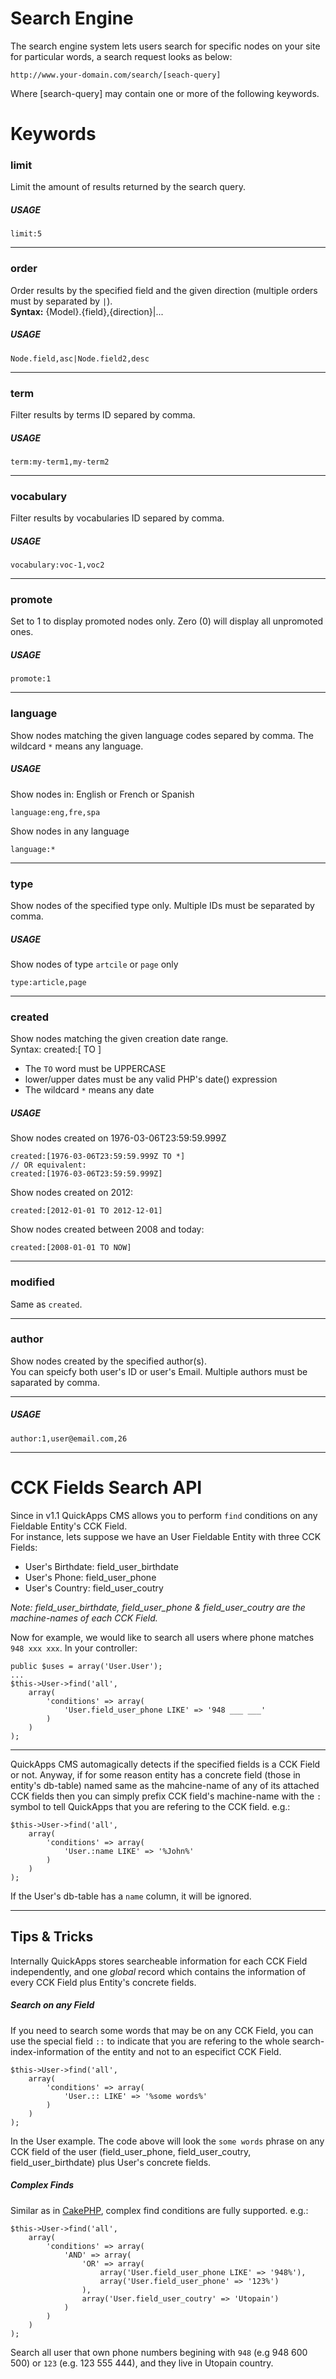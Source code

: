 Search Engine
=============

The search engine system lets users search for specific nodes on your site for particular words, a search request looks as below:  

    http://www.your-domain.com/search/[seach-query]

Where [search-query] may contain one or more of the following keywords.


Keywords
========

### limit
Limit the amount of results returned by the search query.  

##### USAGE
	limit:5

---

### order
Order results by the specified field and the given direction (multiple orders must by separated by `|`).  
**Syntax:** {Model}.{field},{direction}|...  

##### USAGE
	Node.field,asc|Node.field2,desc

---

### term
Filter results by terms ID separed by comma.  

##### USAGE
	term:my-term1,my-term2

---

### vocabulary
Filter results by vocabularies ID separed by comma.
 
##### USAGE
	vocabulary:voc-1,voc2

---

### promote
Set to 1 to display promoted nodes only. Zero (0) will display all unpromoted ones.  

##### USAGE
	promote:1

---

### language
Show nodes matching the given language codes separed by comma. The wildcard `*` means any language.  
	
##### USAGE
Show nodes in: English or French or Spanish

	language:eng,fre,spa
	
Show nodes in any language

    language:*

---

### type
Show nodes of the specified type only. Multiple IDs must be separated by comma. 

##### USAGE
Show nodes of type `artcile` or `page` only
	
    type:article,page

---

### created
Show nodes matching the given creation date range.  
Syntax: created:[<lower date> TO <upper date>]  

* The `TO` word must be UPPERCASE
* lower/upper dates must be any valid PHP's date() expression
* The wildcard `*` means any date

##### USAGE
Show nodes created on 1976-03-06T23:59:59.999Z

    created:[1976-03-06T23:59:59.999Z TO *]
	// OR equivalent:
	created:[1976-03-06T23:59:59.999Z]

Show nodes created on 2012:

    created:[2012-01-01 TO 2012-12-01]
	
Show nodes created between 2008 and today:
	
	created:[2008-01-01 TO NOW]

---

### modified
Same as `created`.

---

### author
Show nodes created by the specified author(s).  
You can speicfy both user's ID or user's Email. Multiple authors must be saparated by comma.  

---

##### USAGE
	author:1,user@email.com,26


***



CCK Fields Search API
=====================

Since in v1.1 QuickApps CMS allows you to perform `find` conditions on any Fieldable Entity's CCK Field.  
For instance, lets suppose we have an User Fieldable Entity with three CCK Fields:

- User's Birthdate: field_user_birthdate
- User's Phone: field_user_phone
- User's Country: field_user_coutry

_Note: field_user_birthdate, field_user_phone & field_user_coutry are the machine-names of each CCK Field._

Now for example, we would like to search all users where phone matches `948 xxx xxx`. In your controller:

    public $uses = array('User.User');
    ...
    $this->User->find('all',
		array(
			'conditions' => array(
				'User.field_user_phone LIKE' => '948 ___ ___'
			)
		)
	);

***

QuickApps CMS automagically detects if the specified fields is a CCK Field or not. 
Anyway, if for some reason entity has a concrete field (those in entity's db-table) named same as the mahcine-name of any of its attached CCK fields
then you can simply prefix CCK field's machine-name with the `:` symbol to tell QuickApps that you are refering to the CCK field. e.g.:


    $this->User->find('all',
		array(
			'conditions' => array(
				'User.:name LIKE' => '%John%'
			)
		)
	);

If the User's db-table has a `name` column, it will be ignored.
	
***

## Tips & Tricks

Internally QuickApps stores searcheable information for each CCK Field independently,
and one _global_ record which contains the information of every CCK Field plus Entity's concrete fields.


##### Search on any Field

If you need to search some words that may be on any CCK Field, you can use the special field `::` to indicate that you are refering to the whole
search-index-information of the entity and not to an especifict CCK Field.

	$this->User->find('all',
		array(
			'conditions' => array(
				'User.:: LIKE' => '%some words%'
			)
		)
	);

In the User example. The code above will look the `some words` phrase on any CCK field of the user
(field_user_phone, field_user_coutry, field_user_birthdate) plus User's concrete fields.


##### Complex Finds

Similar as in [CakePHP](http://book.cakephp.org/2.0/en/models/retrieving-your-data.html#complex-find-conditions), complex find conditions are
fully supported. e.g.:

	$this->User->find('all',
		array(
			'conditions' => array(
				'AND' => array(
					'OR' => array(
						array('User.field_user_phone LIKE' => '948%'),
						array('User.field_user_phone' => '123%')
					),
					array('User.field_user_coutry' => 'Utopain')
				)
			)
		)
	);

Search all user that own phone numbers begining with `948` (e.g 948 600 500) or `123` (e.g. 123 555 444), and they live in Utopain country.